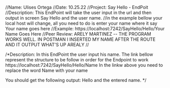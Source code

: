 //Name: Ulises Ortega
//Date: 10.25.22
//Project: Say Hello - EndPoit
//Description: This EndPoint will take the user input in the url and then output in screen Say Hello and the user name.
//in the example bellow your local host will change, all you need to do is enter your name where it say Your name goes here
//Example: https://localhost:7242/SayHello/Hello/Your Name Goes Here
//Peer Review: ARELY MARTINEZ -- THE PROGRAM WORKS WELL. IN POSTMAN I INSERTED MY NAME AFTER THE ROUTE AND IT OUTPUT WHAT'S UP AREALY
//

/*Description: In this EndPoint the user input his name.
The link bellow represent the structure to be follow in order for the Endpoint to work
https://localhost:7242/SayHello/Hello/Name
In the linkw above you need to replace the word Name with your name

You should get the following output: Hello and the entered name.
*/
